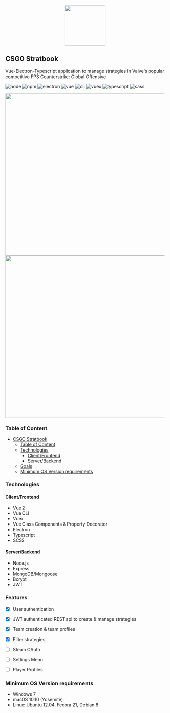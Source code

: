 <p align="center">
  <img src=".readme/logo_dark.png" width="128">
</p>

## CSGO Stratbook

Vue-Electron-Typescript application to manage strategies in Valve's popular competitive FPS Counterstrike: Global Offensive

![node](https://img.shields.io/badge/node-12.16.1-blue.svg)
![npm](https://img.shields.io/badge/npm-6.13.4-blue.svg)
![electron](https://img.shields.io/badge/electron-8.3.2-blue.svg)
![vue](https://img.shields.io/badge/vue-2.6.11-green.svg)
![cli](https://img.shields.io/badge/vue_cli-4.2.3-green.svg)
![vuex](https://img.shields.io/badge/vuex-3.1.3-green.svg)
![typescript](https://img.shields.io/badge/typescript-3.7.5-yellow.svg)
![sass](https://img.shields.io/badge/node--sass-4.13.1-red.svg)

<img src="https://i.imgur.com/kf87rQD.png" width="512"> <img src="https://i.imgur.com/UJehjxX.png" width="512">


### Table of Content

- [CSGO Stratbook](#csgo-stratbook)
  - [Table of Content](#table-of-content)
  - [Technologies](#technologies)
    - [Client/Frontend](#clientfrontend)
    - [Server/Backend](#serverbackend)
  - [Goals](#goals)
  - [Minimum OS Version requirements](#minimum-os-version-requirements)

### Technologies

#### Client/Frontend

- Vue 2
- Vue CLI
- Vuex
- Vue Class Components & Property Decorator
- Electron
- Typescript
- SCSS
#### Server/Backend

- Node.js
- Express
- MongoDB/Mongoose
- Bcrypt
- JWT

### Features

- [x] User authentication
- [x] JWT authenticated REST api to create & manage strategies
- [x] Team creation & team profiles
- [x] Filter strategies

- [ ] Steam OAuth
- [ ] Settings Menu
- [ ] Player Profiles


### Minimum OS Version requirements

- Windows 7
- macOS 10.10 (Yosemite)
- Linux: Ubuntu 12.04, Fedora 21, Debian 8
